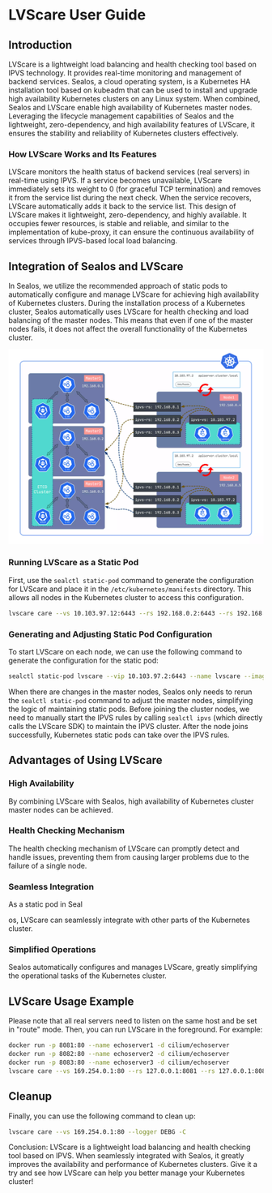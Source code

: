 # LVScare User Guide

## Introduction

LVScare is a lightweight load balancing and health checking tool based on IPVS technology. It provides real-time
monitoring and management of backend services. Sealos, a cloud operating system, is a Kubernetes HA installation tool
based on kubeadm that can be used to install and upgrade high availability Kubernetes clusters on any Linux system. When
combined, Sealos and LVScare enable high availability of Kubernetes master nodes. Leveraging the lifecycle management
capabilities of Sealos and the lightweight, zero-dependency, and high availability features of LVScare, it ensures the
stability and reliability of Kubernetes clusters effectively.

### How LVScare Works and Its Features

LVScare monitors the health status of backend services (real servers) in real-time using IPVS. If a service becomes
unavailable, LVScare immediately sets its weight to 0 (for graceful TCP termination) and removes it from the service
list during the next check. When the service recovers, LVScare automatically adds it back to the service list. This
design of LVScare makes it lightweight, zero-dependency, and highly available. It occupies fewer resources, is stable
and reliable, and similar to the implementation of kube-proxy, it can ensure the continuous availability of services
through IPVS-based local load balancing.

## Integration of Sealos and LVScare

In Sealos, we utilize the recommended approach of static pods to automatically configure and manage LVScare for
achieving high availability of Kubernetes clusters. During the installation process of a Kubernetes cluster, Sealos
automatically uses LVScare for health checking and load balancing of the master nodes. This means that even if one of
the master nodes fails, it does not affect the overall functionality of the Kubernetes cluster.

![](./images/01.webp)

### Running LVScare as a Static Pod

First, use the `sealctl static-pod` command to generate the configuration for LVScare and place it in the
`/etc/kubernetes/manifests` directory. This allows all nodes in the Kubernetes cluster to access this configuration.

```bash
lvscare care --vs 10.103.97.12:6443 --rs 192.168.0.2:6443 --rs 192.168.0.3:6443 --rs 192.168.0.4:6443 --interval 5 --mode route
```

### Generating and Adjusting Static Pod Configuration

To start LVScare on each node, we can use the following command to generate the configuration for the static pod:

```bash
sealctl static-pod lvscare --vip 10.103.97.2:6443 --name lvscare --image lvscare:latest --masters 192.168.0.2:6443,192.168.0.3:6443 --print
```

When there are changes in the master nodes, Sealos only needs to rerun the `sealctl static-pod` command to adjust the
master nodes, simplifying the logic of maintaining static pods. Before joining the cluster nodes, we need to manually
start the IPVS rules by calling `sealctl ipvs` (which directly calls the LVScare SDK) to maintain the IPVS cluster.
After the node joins successfully, Kubernetes static pods can take over the IPVS rules.

## Advantages of Using LVScare

### High Availability

By combining LVScare with Sealos, high availability of Kubernetes cluster master nodes can be achieved.

### Health Checking Mechanism

The health checking mechanism of LVScare can promptly detect and handle issues, preventing them from causing larger
problems due to the failure of a single node.

### Seamless Integration

As a static pod in Seal

os, LVScare can seamlessly integrate with other parts of the Kubernetes cluster.

### Simplified Operations

Sealos automatically configures and manages LVScare, greatly simplifying the operational tasks of the Kubernetes
cluster.

## LVScare Usage Example

Please note that all real servers need to listen on the same host and be set in "route" mode. Then, you can run LVScare
in the foreground. For example:

```bash
docker run -p 8081:80 --name echoserver1 -d cilium/echoserver
docker run -p 8082:80 --name echoserver2 -d cilium/echoserver
docker run -p 8083:80 --name echoserver3 -d cilium/echoserver
lvscare care --vs 169.254.0.1:80 --rs 127.0.0.1:8081 --rs 127.0.0.1:8082 --rs 127.0.0.1:8083 --logger DEBG --health-schem http --health-path /
```

## Cleanup

Finally, you can use the following command to clean up:

```bash
lvscare care --vs 169.254.0.1:80 --logger DEBG -C
```

Conclusion: LVScare is a lightweight load balancing and health checking tool based on IPVS. When seamlessly integrated
with Sealos, it greatly improves the availability and performance of Kubernetes clusters. Give it a try and see how
LVScare can help you better manage your Kubernetes cluster!
